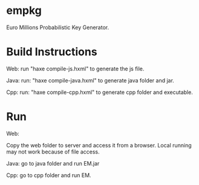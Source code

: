 empkg
=====

Euro Millions Probabilistic Key Generator.  

Build Instructions
=====
Web: 
run "haxe compile-js.hxml" to generate the js file.

Java: 
run: "haxe compile-java.hxml" to generate java folder and jar. 

Cpp: 
run: "haxe compile-cpp.hxml" to generate cpp folder and executable. 


Run
=====

Web:

Copy the web folder to server and access it from a browser. 
Local running may not work because of file access. 

Java: 
go to java folder and run EM.jar 

Cpp: 
go to cpp folder and run EM. 

